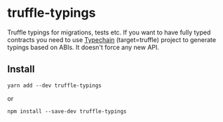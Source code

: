 # truffle-typings

Truffle typings for migrations, tests etc. If you want to have fully typed contracts you need to use [Typechain](https://github.com/krzkaczor/TypeChain) (target=truffle) project to generate typings based on ABIs. It doesn't force any new API.

## Install

```
yarn add --dev truffle-typings
```

or

```
npm install --save-dev truffle-typings
```
